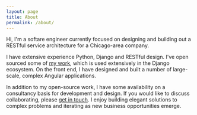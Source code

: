 ```yaml
---
layout: page
title: About
permalink: /about/
---
```


Hi, I'm a softare engineer currently focused on designing and building out a RESTful service architecture for a Chicago-area company.

I have extensive experience Python, Django and RESTful design. I've open sourced some of <a href="{{ site.baseurl }}/projects">my work</a>, which is used extensively in the Django ecosystem. On the front end, I have designed and built a number of large-scale, complex Angular applications.

In addition to my open-source work, I have some availability on a consultancy basis for development and design. If you would like to discuss collaborating, please <a href="mailto:robertgsinger@gmail.com">get in touch</a>. I enjoy building elegant solutions to complex problems and iterating as new business opportunities emerge.
